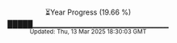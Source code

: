 <p align="center">
⏳Year Progress (19.66 %) <br>
█████▁▁▁▁▁▁▁▁▁▁▁▁▁▁▁▁▁▁▁▁▁▁▁▁▁ <br>
<sub>Updated: Thu, 13 Mar 2025 18:30:03 GMT</sub>
</p>

